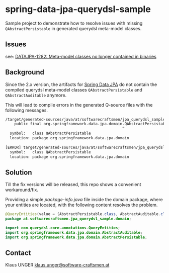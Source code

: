 # spring-data-jpa-querydsl-sample

Sample project to demonstrate how to resolve issues with missing `QAbstractPersistable` in generated querydsl meta-model classes.

## Issues

see: [DATAJPA-1282: Meta-model classes no longer contained in binaries](https://jira.spring.io/browse/DATAJPA-1282)

## Background

Since the 2.x version, the artifacts for [Spring Data JPA](https://projects.spring.io/spring-data-jpa/) do not contain the compiled querydsl meta-model classes `QAbstractPersistable` and `QAbstractAuditable` anymore.

This will lead to compile errors in the generated Q-source files with the following messages.

```bash
/target/generated-sources/java/at/softwarecraftsmen/jpa_querydsl_sample/domain/QUser.java:22: error: cannot find symbol
    public final org.springframework.data.jpa.domain.QAbstractPersistable _super = new org.springframework.data.jpa.domain.QAbstractPersistable(this);
                                                    ^
  symbol:   class QAbstractPersistable
  location: package org.springframework.data.jpa.domain
  
[ERROR] target/generated-sources/java/at/softwarecraftsmen/jpa_querydsl_sample/domain/QUser.java:[22,53] cannot find symbol
  symbol:   class QAbstractPersistable
  location: package org.springframework.data.jpa.domain
```

## Solution

Till the fix versions will be released, this repo shows a convenient workaround/fix.

Providing a simple *package-info.java* file inside the domain package, where your entities are located, with the following content resolves the problem.

```java
@QueryEntities(value = {AbstractPersistable.class, AbstractAuditable.class})
package at.softwarecraftsmen.jpa_querydsl_sample.domain;

import com.querydsl.core.annotations.QueryEntities;
import org.springframework.data.jpa.domain.AbstractAuditable;
import org.springframework.data.jpa.domain.AbstractPersistable;
```

## Contact

Klaus UNGER <klaus.unger@software-craftsmen.at>